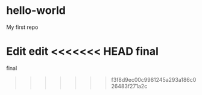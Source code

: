 # hello-world
My first repo

Edit
edit
<<<<<<< HEAD
final
=======
final
>>>>>>> f3f8d9ec00c9981245a293a186c026483f271a2c
